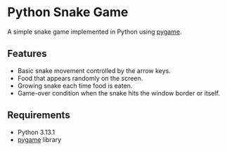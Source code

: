 # Python Snake Game

A simple snake game implemented in Python using [pygame](https://www.pygame.org/).

## Features

- Basic snake movement controlled by the arrow keys.
- Food that appears randomly on the screen.
- Growing snake each time food is eaten.
- Game-over condition when the snake hits the window border or itself.

## Requirements

- Python 3.13.1
- [pygame](https://www.pygame.org/) library


